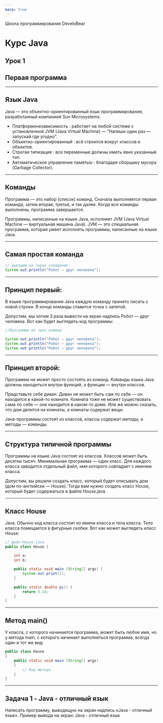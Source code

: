 ```yaml
---
marp: true
---
```


Школа программирования DeveloBear
# Курс Java
## Урок 1
## Первая программа

---

## Язык Java

Java — это объектно-ориентированный язык программирования, разработанный компанией Sun Microsystems.

- Платформонезависимость : работает на любой системе с установленной JVM (Java Virtual Machine) — "Напиши один раз — запускай где угодно".
- Объектно-ориентированный : всё строится вокруг классов и объектов.
- Строгая типизация : все переменные должны иметь явно указанный тип.
- Автоматическое управление памятью : благодаря сборщику мусора (Garbage Collector).

---

## Команды

Программа — это набор (список) команд. Сначала выполняется первая команда, затем вторая, третья, и так далее. Когда все команды выполнены, программа завершается.

Программы, написанные на языке Java, исполняет JVM (Java Virtual Machine — виртуальная машина Java). JVM — это специальная программа, которая умеет исполнять программы, написанные на языке Java.

---

## Самая простая команда

```java
// выводим на экран сообщение 
System.out.println("Робот — друг человека");
```

---

## Принцип первый:

В языке программирования Java каждую команду принято писать с новой строки. В конце команды ставится точка с запятой.

Допустим, мы хотим 3 раза вывести на экран надпись Робот — друг человека. Вот как будет выглядеть код программы:

```java
//Программа из трех команд

System.out.println("Робот — друг человека");
System.out.println("Робот — друг человека");
System.out.println("Робот — друг человека");
```

---

## Принцип второй: 

Программа не может просто состоять из команд. Команды языка Java должны находиться внутри функций, а функции — внутри классов.

Представьте себе диван. Диван не может быть сам по себе — он находится в какой-то комнате. Комната тоже не может существовать сама по себе — она находится в каком-то доме. Или же можно сказать, что дом делится на комнаты, а комнаты содержат вещи.

Java-программы состоят из классов, классы содержат методы, а методы — команды.

---

## Структура типичной программы

Программы на языке Java состоят из классов. Классов может быть десятки тысяч. Минимальная программа — один класс. Для каждого класса заводится отдельный файл, имя которого совпадает с именем класса.

Допустим, вы решили создать класс, который будет описывать дом (дом по-английски — House). Тогда вам нужно создать класс House, который будет содержаться в файле House.java.

---

## Класс House

Java. Обычно код класса состоит из имени класса и тела класса. Тело класса помещается в фигурные скобки. Вот как может выглядеть класс House:

```java
// файл House.java
public class House {

    int a; 
    int b;
   
    public static void main (String[] args) { 
        System.out.print(1); 
    }
   
    public static double pi() { 
        return 3.14; 
    }
}
```
<!--
В примере выше a и b — это переменные, а main и pi — это методы.
-->

---

## Метод main()

У класса, с которого начинается программа, может быть любое имя, но у метода main, с которого начинает выполняться программа, всегда один и тот же вид:

```java
public class House
{
    public static void main (String[] args)
    {
        // Код метода
    }
}
```

---

## Задача 1 - Java - отличный язык

Написать программу, выводящую на экран надпись «Java - отличный язык». Пример вывода на экран: Java - отличный язык

